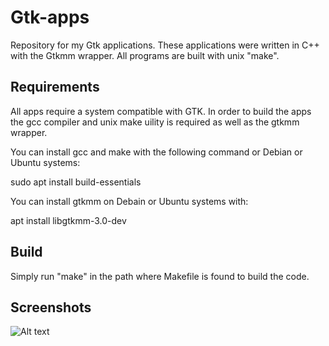 # Gtk-apps
Repository for my Gtk applications.
These applications were written in C++ with the Gtkmm wrapper.
All programs are built with unix "make". 

## Requirements
All apps require a system compatible with GTK. In order to build the apps
the gcc compiler and unix make uility is required as well as the gtkmm wrapper.

You can install gcc and make with the following command or Debian or Ubuntu systems:

sudo apt install build-essentials

You can install gtkmm on Debain or Ubuntu systems with:

apt install libgtkmm-3.0-dev

## Build
Simply run "make" in the path where Makefile is found to build the code.

## Screenshots

![Alt text](Gtk-apps/screenshots/laundry.png?raw=true "Laundromat Program")

